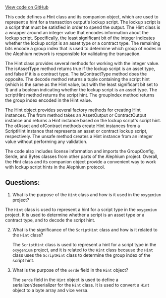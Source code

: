 [View code on GitHub](https://github.com/oxygenium/oxygenium/protocol/src/main/scala/org/oxygenium/protocol/model/Hint.scala)

This code defines a Hint class and its companion object, which are used to represent a hint for a transaction output's lockup script. The lockup script is a script that must be satisfied in order to spend the output. The Hint class is a wrapper around an integer value that encodes information about the lockup script. Specifically, the least significant bit of the integer indicates whether the lockup script is an asset type or a contract type. The remaining bits encode a group index that is used to determine which group of nodes in the Alephium network is responsible for validating the transaction.

The Hint class provides several methods for working with the integer value. The isAssetType method returns true if the lockup script is an asset type, and false if it is a contract type. The isContractType method does the opposite. The decode method returns a tuple containing the script hint (which is the same as the Hint value, but with the least significant bit set to 1) and a boolean indicating whether the lockup script is an asset type. The scriptHint method returns the script hint. The groupIndex method returns the group index encoded in the Hint value.

The Hint object provides several factory methods for creating Hint instances. The from method takes an AssetOutput or ContractOutput instance and returns a Hint instance based on the lockup script's script hint. The ofAsset and ofContract methods create Hint instances from a ScriptHint instance that represents an asset or contract lockup script, respectively. The unsafe method creates a Hint instance from an integer value without performing any validation.

The code also includes license information and imports the GroupConfig, Serde, and Bytes classes from other parts of the Alephium project. Overall, the Hint class and its companion object provide a convenient way to work with lockup script hints in the Alephium protocol.
## Questions: 
 1. What is the purpose of the `Hint` class and how is it used in the `oxygenium` project?
   
   The `Hint` class is used to represent a hint for a script type in the `oxygenium` project. It is used to determine whether a script is an asset type or a contract type, and to decode the script hint. 

2. What is the significance of the `ScriptHint` class and how is it related to the `Hint` class?
   
   The `ScriptHint` class is used to represent a hint for a script type in the `oxygenium` project, and it is related to the `Hint` class because the `Hint` class uses the `ScriptHint` class to determine the group index of the script hint. 

3. What is the purpose of the `serde` field in the `Hint` object?
   
   The `serde` field in the `Hint` object is used to define a serializer/deserializer for the `Hint` class. It is used to convert a `Hint` object to a byte array and vice versa.